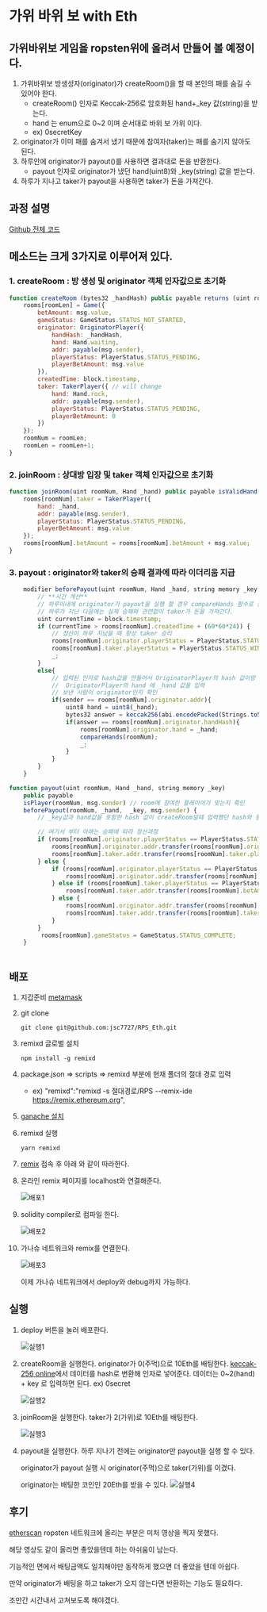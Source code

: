 # 가위 바위 보 with Eth

## 가위바위보 게임을 ropsten위에 올려서 만들어 볼 예정이다.

1. 가위바위보 방생성자(originator)가 createRoom()을 할 때 본인의 패를 숨길 수 있어야 한다.
   -  createRoom() 인자로 Keccak-256로 암호화된 hand+_key 값(string)을 받는다.
   -  hand 는 enum으로 0~2 이며 순서대로 바위 보 가위 이다.
   -  ex) 0secretKey
3. originator가 이미 패를 숨겨서 냈기 때문에 참여자(taker)는 패를 숨기지 않아도 된다.
4. 하루안에 originator가 payout()를 사용하면 결과대로 돈을 반환한다.
   - payout 인자로 originator가 냈던 hand(uint8)와 _key(string) 값을 받는다.
5. 하루가 지나고 taker가 payout을 사용하면 taker가 돈을 가져간다.


## 과정 설명
[Github 전체 코드](https://github.com/jsc7727/RPS_Eth)

## 메소드는 크게 3가지로 이루어져 있다.
### 1. createRoom : 방 생성 및 originator 객체 인자값으로 초기화
```javascript
function createRoom (bytes32 _handHash) public payable returns (uint roomNum) {
    rooms[roomLen] = Game({
        betAmount: msg.value,
        gameStatus: GameStatus.STATUS_NOT_STARTED,
        originator: OriginatorPlayer({
            handHash: _handHash,
            hand: Hand.waiting,
            addr: payable(msg.sender),
            playerStatus: PlayerStatus.STATUS_PENDING,
            playerBetAmount: msg.value
        }),
        createdTime: block.timestamp,
        taker: TakerPlayer({ // will change
            hand: Hand.rock,
            addr: payable(msg.sender),  
            playerStatus: PlayerStatus.STATUS_PENDING,
            playerBetAmount: 0
        })
    });
    roomNum = roomLen;
    roomLen = roomLen+1;
}
```
### 2. joinRoom : 상대방 입장 및 taker 객체 인자값으로 초기화
```javascript
function joinRoom(uint roomNum, Hand _hand) public payable isValidHand( _hand) {        
    rooms[roomNum].taker = TakerPlayer({
        hand: _hand,
        addr: payable(msg.sender),
        playerStatus: PlayerStatus.STATUS_PENDING,
        playerBetAmount: msg.value
    });
    rooms[roomNum].betAmount = rooms[roomNum].betAmount + msg.value;
}
```

### 3. payout : originator와 taker의 승패 결과에 따라 이더리움 지급
```javascript
    modifier beforePayout(uint roomNum, Hand _hand, string memory _key, address sender) {
        // **시간 계산**
        // 하루이내에 originator가 payout을 실행 할 경우 compareHands 함수로 승패를 결정
        // 하루가 지난 다음에는 실제 승패와 관련없이 taker가 돈을 가져간다.
        uint currentTime = block.timestamp;
        if (currentTime > rooms[roomNum].createdTime + (60*60*24)) {
            // 정산이 하루 지났을 때 항상 taker 승리
            rooms[roomNum].originator.playerStatus = PlayerStatus.STATUS_LOSE;
            rooms[roomNum].taker.playerStatus = PlayerStatus.STATUS_WIN;
            _;
        }
        else{
            // 입력된 인자로 hash값을 만들어서 OriginatorPlayer의 hash 값이랑 비교후 맞으면 
            //  OriginatorPlayer의 hand 에 _hand 값을 입력
            // 보낸 사람이 originator인지 확인
            if(sender == rooms[roomNum].originator.addr){
                uint8 hand = uint8(_hand);
                bytes32 answer = keccak256(abi.encodePacked(Strings.toString(hand), _key));
                if(answer == rooms[roomNum].originator.handHash){
                    rooms[roomNum].originator.hand = _hand;
                    compareHands(roomNum);
                    _;
                }
            }
        }
    }
```
```javascript
function payout(uint roomNum, Hand _hand, string memory _key) 
    public payable 
    isPlayer(roomNum, msg.sender) // room에 참여한 플레이어가 맞는지 확인
    beforePayout(roomNum, _hand,  _key, msg.sender) {  
        // _key값과 hand값을 포함한 hash 값이 createRoom일때 입력했던 hash와 동일한지 확인

        // 여기서 부터 아래는 승패에 따라 정산과정
        if (rooms[roomNum].originator.playerStatus == PlayerStatus.STATUS_TIE && rooms[roomNum].taker.playerStatus == PlayerStatus.STATUS_TIE) {
            rooms[roomNum].originator.addr.transfer(rooms[roomNum].originator.playerBetAmount);
            rooms[roomNum].taker.addr.transfer(rooms[roomNum].taker.playerBetAmount);
        } else {
            if (rooms[roomNum].originator.playerStatus == PlayerStatus.STATUS_WIN) {
                rooms[roomNum].originator.addr.transfer(rooms[roomNum].betAmount);
            } else if (rooms[roomNum].taker.playerStatus == PlayerStatus.STATUS_WIN) {
                rooms[roomNum].taker.addr.transfer(rooms[roomNum].betAmount);
            } else {
                rooms[roomNum].originator.addr.transfer(rooms[roomNum].originator.playerBetAmount);
                rooms[roomNum].taker.addr.transfer(rooms[roomNum].taker.playerBetAmount);
            }
        }
         rooms[roomNum].gameStatus = GameStatus.STATUS_COMPLETE;
    }
    
```

## 배포

1. 지갑준비 [metamask](https://metamask.io/)
2. git clone
    ```
    git clone git@github.com:jsc7727/RPS_Eth.git
    ```
3.  remixd 글로벌 설치
    ```
    npm install -g remixd
    ```
4. package.json => scripts => remixd 부분에 현재 폴더의 절대 경로 입력
   -  ex) "remixd":"remixd -s 절대경로/RPS --remix-ide https://remix.ethereum.org",
5. [ganache 설치](https://trufflesuite.com/ganache/index.html)
6. remixd 실행
    ```
    yarn remixd
    ```
7. [remix](https://remix.ethereum.org) 접속 후 아래 와 같이 따라한다.
   
8. 온라인 remix 페이지를 localhost와 연결해준다.
   
    ![배포1](./images/배포1.gif)

9.  solidity compiler로 컴파일 한다.

    ![배포2](./images/배포2.gif)

10. 가나슈 네트워크와 remix를 연결한다.

    ![배포3](./images/배포3.gif)

    이제 가나슈 네트워크에서 deploy와 debug까지 가능하다.

## 실행

1.  deploy 버튼을 눌러 배포한다.
   
    ![실행1](./images/1.gif)

2.  createRoom을 실행한다. originator가 0(주먹)으로 10Eth를 배팅한다.
    [keccak-256 online](https://emn178.github.io/online-tools/keccak_256.html)에서 데이터를 hash로 변환해 인자로 넣어준다.
    데이터는 0~2(hand) + key 로 입력하면 된다.  ex) 0secret 
   
    ![실행2](./images/2.gif)

3.  joinRoom을 실행한다. taker가 2(가위)로 10Eth를 배팅한다.
   
    ![실행3](./images/3.gif)

4.  payout을 실행한다.
    하루 지나기 전에는 originator만 payout을 실행 할 수 있다.

    originator가 payout 실행 시 originator(주먹)으로 taker(가위)를 이겼다.
    
    originator는 배팅한 코인인 20Eth를 받을 수 있다.
    ![실행4](./images/4.gif)


## 후기
[etherscan](https://ropsten.etherscan.io/tx/0xc85ea8e72507e6f4751e8d9296c1a5243b388221b44fb0fe5ee7eb58cefc8290)
ropsten 네트워크에 올리는 부분은 미처 영상을 찍지 못했다.

해당 영상도 같이 올리면 좋았을텐데 하는 아쉬움이 남는다.

기능적인 면에서 배팅금액도 일치해야만 동작하게 했으면 더 좋았을 텐데 아쉽다.

만약 originator가 배팅을 하고 taker가 오지 않는다면 반환하는 기능도 필요하다.

조만간 시간내서 고쳐보도록 해야겠다.


    
